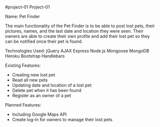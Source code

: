 #project-01
Project-01

Name: Pet Finder

The main functionality of the Pet Finder is to be able to post lost pets, their pictures, names, and the last date and location they were seen.  Their owners are able to create their own profile and add their lost pet so they can be notified once their pet is found.

Technologies Used:
jQuery
AJAX
Express
Node.js
Mongoose
MongoDB
Heroku
Bootstrap
Handlebars

Existing Features:
* Creating new lost pet
* Read all new pets
* Updating date and location of a lost pet
* Delete pet when it has been found
* Register as an owner of a pet

Planned Features:
* Including Google Maps API
* Create log-in for owners to manage their lost pets
